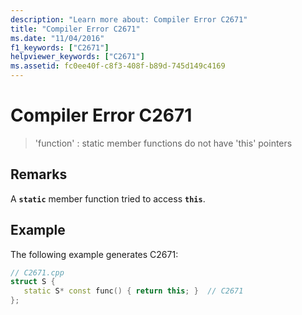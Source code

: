 ```yaml
---
description: "Learn more about: Compiler Error C2671"
title: "Compiler Error C2671"
ms.date: "11/04/2016"
f1_keywords: ["C2671"]
helpviewer_keywords: ["C2671"]
ms.assetid: fc0ee40f-c8f3-408f-b89d-745d149c4169
---
```

# Compiler Error C2671

> 'function' : static member functions do not have 'this' pointers

## Remarks

A **`static`** member function tried to access **`this`**.

## Example

The following example generates C2671:

```cpp
// C2671.cpp
struct S {
   static S* const func() { return this; }  // C2671
};
```
